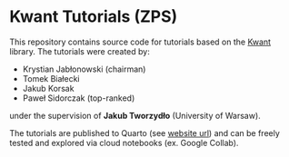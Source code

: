 # Kwant Tutorials (ZPS)

This repository contains source code for tutorials based on the [Kwant](https://kwant-project.org/) library. The tutorials were created by:

* Krystian Jabłonowski (chairman)
* Tomek Białecki
* Jakub Korsak
* Paweł Sidorczak (top-ranked)

under the supervision of **Jakub Tworzydło** (University of Warsaw).

The tutorials are published to Quarto (see [website url](https://korsakjakub.quarto.pub/quarto-kwant-tutorials-zps/)) and can be freely tested and explored via cloud notebooks (ex. Google Collab).

